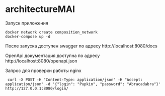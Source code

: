 # architectureMAI

Запуск приложения 

```commandline
docker network create composition_network
docker-compose up -d
```

После запуска доступен swagger по адресу http://localhost:8080/docs

OpenApi документация доступна по адресу http://localhost:8080/openapi.json

Запрос для проверки работы nginx
```
 curl -X POST -H "Content-Type: application/json" -H "Accept: application/json" -d '{"login": "Pupkin", "password": "Abracadabra"}' http://127.0.0.1:8080/login/
```
